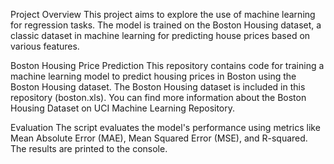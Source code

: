 Project Overview
This project aims to explore the use of machine learning for regression tasks.
The model is trained on the Boston Housing dataset, a classic dataset in machine learning for predicting house prices based on various features.

Boston Housing Price Prediction
This repository contains code for training a machine learning model to predict housing prices in Boston using the Boston Housing dataset.
The Boston Housing dataset is included in this repository (boston.xls). You can find more information about the Boston Housing Dataset on UCI Machine Learning Repository.

Evaluation
The script evaluates the model's performance using metrics like Mean Absolute Error (MAE), Mean Squared Error (MSE), and R-squared. The results are printed to the console.
